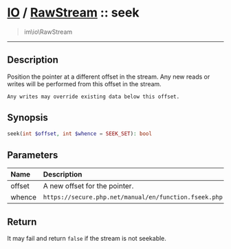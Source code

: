 # [IO](IO.md) / [RawStream](IO-RawStream.md) :: seek
 > im\io\RawStream
____

## Description
Position the pointer at a different offset in the stream.
Any new reads or writes will be performed from this offset in the stream.

    Any writes may override existing data below this offset.  

## Synopsis
```php
seek(int $offset, int $whence = SEEK_SET): bool
```

## Parameters
| Name | Description |
| :--- | :---------- |
| offset | A new offset for the pointer. |
| whence | `https://secure.php.net/manual/en/function.fseek.php` |

## Return
It may fail and return `false` if the stream is not seekable.
